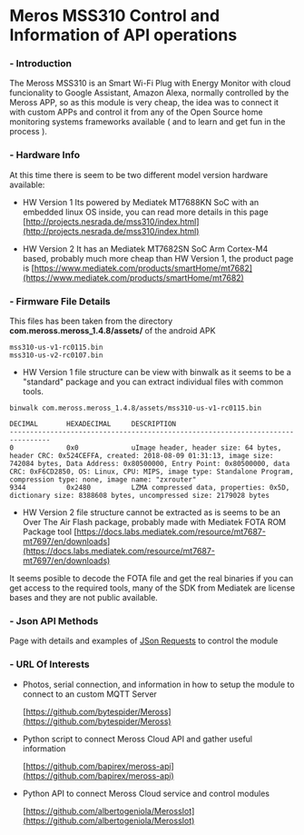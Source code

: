 # Meros MSS310 Control and Information of API operations

### - Introduction

The Meross MSS310 is an Smart Wi-Fi Plug with Energy Monitor with cloud funcionality to Google Assistant, Amazon Alexa, normally controlled by the Meross APP, so as this module is very cheap, the idea was to connect it with custom APPs and control it from any of the Open Source home monitoring systems frameworks available ( and to learn and get fun in the process ).

### - Hardware Info

At this time there is seem to be two different model version hardware available:

- HW Version 1
   Its powered by Mediatek MT7688KN SoC with an embedded linux OS inside, you can read more details in this page [http://projects.nesrada.de/mss310/index.html](http://projects.nesrada.de/mss310/index.html)
   
- HW Version 2
   It has an Mediatek MT7682SN SoC Arm Cortex-M4 based, probably much more cheap than HW Version 1, the product page is [https://www.mediatek.com/products/smartHome/mt7682](https://www.mediatek.com/products/smartHome/mt7682)

### - Firmware File Details

This files has been taken from the directory **com.meross.meross_1.4.8/assets/** of the android APK
```
mss310-us-v1-rc0115.bin
mss310-us-v2-rc0107.bin
```

- HW Version 1 file structure can be view with binwalk as it seems to be a "standard" package and you can extract individual files with common tools.

```
binwalk com.meross.meross_1.4.8/assets/mss310-us-v1-rc0115.bin

DECIMAL       HEXADECIMAL     DESCRIPTION
--------------------------------------------------------------------------------
0             0x0             uImage header, header size: 64 bytes, header CRC: 0x524CEFFA, created: 2018-08-09 01:31:13, image size: 742084 bytes, Data Address: 0x80500000, Entry Point: 0x80500000, data CRC: 0xF6CD2850, OS: Linux, CPU: MIPS, image type: Standalone Program, compression type: none, image name: "zxrouter"
9344          0x2480          LZMA compressed data, properties: 0x5D, dictionary size: 8388608 bytes, uncompressed size: 2179028 bytes
```

- HW Version 2 file structure cannot be extracted as is seems to be an Over The Air Flash package, probably made with Mediatek FOTA ROM Package tool [https://docs.labs.mediatek.com/resource/mt7687-mt7697/en/downloads](https://docs.labs.mediatek.com/resource/mt7687-mt7697/en/downloads)

It seems posible to decode the FOTA file and get the real binaries if you can get access to the required tools, many of the SDK from Mediatek are license bases and they are not public available.

### - Json API Methods

Page with details and examples of [JSon Requests](jsonapi.md) to control the module


### - URL Of Interests

* Photos, serial connection, and information in how to setup the module to connect to an custom MQTT Server

   [https://github.com/bytespider/Meross](https://github.com/bytespider/Meross)
   
* Python script to connect Meross Cloud API and gather useful information

   [https://github.com/bapirex/meross-api](https://github.com/bapirex/meross-api)

* Python API to connect Meross Cloud service and control modules

   [https://github.com/albertogeniola/MerossIot](https://github.com/albertogeniola/MerossIot)
